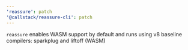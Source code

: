 ```yaml
---
'reassure': patch
'@callstack/reassure-cli': patch
---
```


`reassure` enables WASM support by default and runs using v8 baseline compilers: sparkplug and liftoff (WASM)
